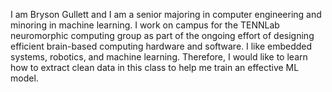 I am Bryson Gullett and I am a senior majoring in computer engineering and minoring in machine learning. I work on campus for the TENNLab neuromorphic computing group as part of the ongoing effort of designing efficient brain-based computing hardware and software. I like embedded systems, robotics, and machine learning. Therefore, I would like to learn how to extract clean data in this class to help me train an effective ML model.